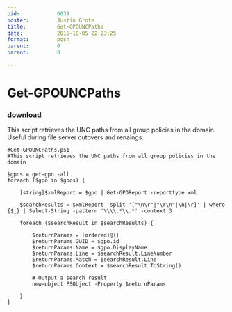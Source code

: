 ```yaml
---
pid:            6039
poster:         Justin Grote
title:          Get-GPOUNCPaths
date:           2015-10-05 22:23:25
format:         posh
parent:         0
parent:         0

---
```


# Get-GPOUNCPaths

### [download](6039.ps1)

This script retrieves the UNC paths from all group policies in the domain. Useful during file server cutovers and renaings.

```posh
#Get-GPOUNCPaths.ps1
#This script retrieves the UNC paths from all group policies in the domain

$gpos = get-gpo -all
foreach ($gpo in $gpos) {

    [string]$xmlReport = $gpo | Get-GPOReport -reporttype xml

    $searchResults = $xmlReport -split '["\n\r"|"\r\n"|\n|\r]' | where {$_} | Select-String -pattern '\\\\.*\\.*' -context 3

    foreach ($searchResult in $searchResults) {
        
        $returnParams = [ordered]@{}
        $returnParams.GUID = $gpo.id
        $returnParams.Name = $gpo.DisplayName
        $returnParams.Line = $searchResult.LineNumber
        $returnParams.Match = $searchResult.Line
        $returnParams.Context = $searchResult.ToString()

        # Output a search result 
        new-object PSObject -Property $returnParams

    }
}
```
